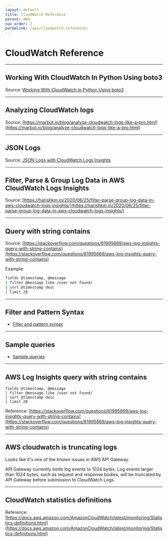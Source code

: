 ```yaml
---
layout: default
title: CloudWatch Reference
parent: AWS
nav_order: 2
permalink: /aws/cloudwatch-reference/
---
```


# CloudWatch Reference

------------------------------------------------------------------------------------------------------------------------------------

## Working With CloudWatch In Python Using boto3

Source: [Working With CloudWatch In Python Using boto3](https://hands-on.cloud/working-with-cloudwatch-in-python-using-boto3/)

------------------------------------------------------------------------------------------------------------------------------------

## Analyzing CloudWatch logs

Source: [https://marbot.io/blog/analyze-cloudwatch-logs-like-a-pro.html](https://marbot.io/blog/analyze-cloudwatch-logs-like-a-pro.html)

------------------------------------------------------------------------------------------------------------------------------------

## JSON Logs

Source: [JSON Logs with CloudWatch Logs Insights](https://aws.plainenglish.io/json-logs-with-cloudwatch-logs-insights-66dca9370ed4)

------------------------------------------------------------------------------------------------------------------------------------

## Filter, Parse & Group Log Data in AWS CloudWatch Logs Insights

Source: [https://harishkm.in/2020/06/25/filter-parse-group-log-data-in-aws-cloudwatch-logs-insights/](https://harishkm.in/2020/06/25/filter-parse-group-log-data-in-aws-cloudwatch-logs-insights/)

------------------------------------------------------------------------------------------------------------------------------------

## Query with string contains

Source: [https://stackoverflow.com/questions/61995669/aws-log-insights-query-with-string-contains](https://stackoverflow.com/questions/61995669/aws-log-insights-query-with-string-contains)

Example:

```bash
fields @timestamp, @message
| filter @message like /user not found/
| sort @timestamp desc
| limit 20
```

------------------------------------------------------------------------------------------------------------------------------------

## Filter and Pattern Syntax

- [Filter and pattern syntax](https://docs.aws.amazon.com/AmazonCloudWatch/latest/logs/FilterAndPatternSyntax.html)

------------------------------------------------------------------------------------------------------------------------------------

## Sample queries

- [Sample queries](https://docs.aws.amazon.com/AmazonCloudWatch/latest/logs/CWL_QuerySyntax-examples.html)

------------------------------------------------------------------------------------------------------------------------------------

## AWS Log Insights query with string contains

```
fields @timestamp, @message
| filter @message like /user not found/
| sort @timestamp desc
| limit 20
```

Reference: [https://stackoverflow.com/questions/61995669/aws-log-insights-query-with-string-contains](https://stackoverflow.com/questions/61995669/aws-log-insights-query-with-string-contains)

------------------------------------------------------------------------------------------------------------------------------------

## AWS cloudwatch is truncating logs

Looks like it's one of the known issues in AWS API Gateway.

API Gateway currently limits log events to 1024 bytes. Log events larger than 1024 bytes, such as request and response bodies, will be truncated by API Gateway before submission to CloudWatch Logs.

------------------------------------------------------------------------------------------------------------------------------------

## CloudWatch statistics definitions

Reference: [https://docs.aws.amazon.com/AmazonCloudWatch/latest/monitoring/Statistics-definitions.html](https://docs.aws.amazon.com/AmazonCloudWatch/latest/monitoring/Statistics-definitions.html)